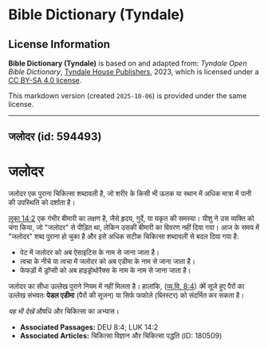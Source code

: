# Bible Dictionary (Tyndale)

## License Information

**Bible Dictionary (Tyndale)** is based on and adapted from: _Tyndale Open Bible Dictionary_, [Tyndale House Publishers](https://tyndaleopenresources.com/), 2023, which is licensed under a [CC BY-SA 4.0 license](https://creativecommons.org/licenses/by-sa/4.0/legalcode.en).

This markdown version (created `2025-10-06`) is provided under the same license.



--------------------------------

## जलोदर (id: 594493)

जलोदर
=====

जलोदर एक पुराना चिकित्सा शब्दावली है, जो शरीर के किसी भी ऊतक या स्थान में अधिक मात्रा में पानी की उपस्थिति को दर्शाता है।

[लूका 14:2](https://ref.ly/Luke14:2) एक गंभीर बीमारी का लक्षण है, जैसे हृदय, गुर्दे, या यकृत की समस्या। यीशु ने उस व्यक्ति को चंगा किया, जो "जलोदर" से पीड़ित था, लेकिन उसकी बीमारी का विवरण नहीं दिया गया। आज के समय में "जलोदर" शब्द पुराना हो चुका है और इसे अधिक सटीक चिकित्सा शब्दावली से बदल दिया गया है:

* पेट में जलोदर को अब ऐसाइटिस के नाम से जाना जाता है।
* त्वचा के नीचे या त्वचा में जलोदर को अब एडीमा के नाम से जाना जाता है।
* फेफड़ों में ड्रॉप्सी को अब हाइड्रोथोरैक्स के नाम के नाम से जाना जाता है।

जलोदर का सीधा उल्लेख पुराने नियम में नहीं मिलता है। हालांकि, ([व्य.वि. 8:4](https://ref.ly/Deut8:4)) *पे*में सूजे हुए पैरों का उल्लेख संभवतः **पेडल एडीमा** (पैरों की सूजन) या सिर्फ फफोले (ब्लिस्टर) को संदर्भित कर सकता है।

*यह भी देखें* औषधि और चिकित्सा का अभ्यास।

* **Associated Passages:** DEU 8:4; LUK 14:2
* **Associated Articles:** चिकित्सा विज्ञान और चिकित्सा पद्धति (ID: 180509)


